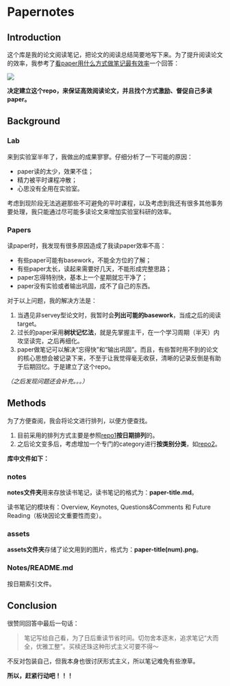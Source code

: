 # Papernotes


## Introduction

这个库是我的论文阅读笔记，把论文的阅读总结简要地写下来。为了提升阅读论文的效率，我参考了[看paper用什么方式做笔记最有效率](https://www.zhihu.com/question/32147198)一个回答：

![](https://ws1.sinaimg.cn/large/006tNbRwly1fypouuip2cj30u00wb7id.jpg)

**决定建立这个repo，来保证高效阅读论文，并且找个方式激励、督促自己多读paper。**

## Background

### Lab

来到实验室半年了，我做出的成果寥寥。仔细分析了一下可能的原因：

* paper读的太少，效果不佳；
* 精力被平时课程冲散；
* 心思没有全用在实验室。

考虑到现阶段无法逃避那些不可避免的平时课程，以及考虑到我还有很多其他事务要处理，我只能通过尽可能多读论文来增加实验室科研的效率。

### Papers

读paper时，我发现有很多原因造成了我读paper效率不高：

* 有些paper可能有basework，不能全方位的了解；
* 有些paper太长，读起来需要好几天，不能形成完整思路；
* paper忘得特别快，基本上一个星期就忘干净了；
* paper没有实验或者输出巩固，成不了自己的东西。

对于以上问题，我的解决方法是：

1. 当遇见非servey型论文时，我暂时会**列出可能的basework**，当成之后的阅读target。
2. 过长的paper采用**树状记忆法**，就是先掌握主干，在一个学习周期（半天）内攻坚读完，之后再细化。
3. paper做笔记可以解决“忘得快”和“输出巩固”。而且，有些暂时用不到的论文的核心思想会被记录下来，不至于让我觉得毫无收获，清晰的记录反倒是有助于后期回忆。于是建立了这个repo。

*（之后发现问题还会补充。。。）*


## Methods

为了方便查阅，我会将论文进行排列，以便方便查找。

1. 目前采用的排列方式主要是参照[repo1](https://github.com/dennybritz/deeplearning-papernotes)**按日期排列**的。
2. 之后论文变多后，考虑增加一个专门的category进行**按类别分类**，如[repo2](https://github.com/xwzhong/papernote)。

**库中文件如下：**

### notes

**notes文件夹**用来存放读书笔记，读书笔记的格式为：**paper-title.md**。

读书笔记的模块有：Overview, Keynotes, Questions&Comments 和 Future Reading（板块因论文重要性而变）。

### assets

**assets文件夹**存储了论文用到的图片，格式为：**paper-title(num).png**。

### Notes/README.md

按日期索引文件。


## Conclusion

很赞同回答中最后一句话：

> 笔记写给自己看，为了日后重读节省时间。切勿舍本逐末，追求笔记“大而全，优雅工整”。买椟还珠这种形式主义可要不得～

不反对包装自己，但我本身也很讨厌形式主义，所以笔记难免有些潦草。

**所以，赶紧行动吧！！！**


